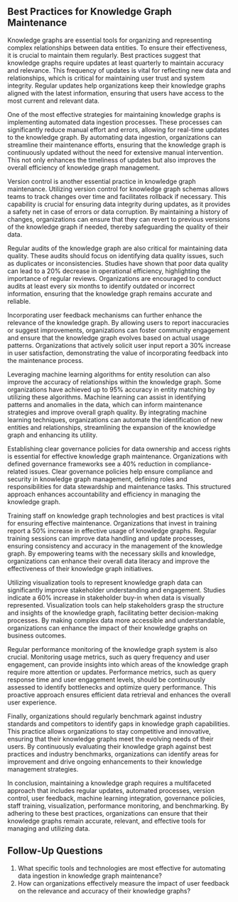 ## Best Practices for Knowledge Graph Maintenance

Knowledge graphs are essential tools for organizing and representing complex relationships between data entities. To ensure their effectiveness, it is crucial to maintain them regularly. Best practices suggest that knowledge graphs require updates at least quarterly to maintain accuracy and relevance. This frequency of updates is vital for reflecting new data and relationships, which is critical for maintaining user trust and system integrity. Regular updates help organizations keep their knowledge graphs aligned with the latest information, ensuring that users have access to the most current and relevant data.

One of the most effective strategies for maintaining knowledge graphs is implementing automated data ingestion processes. These processes can significantly reduce manual effort and errors, allowing for real-time updates to the knowledge graph. By automating data ingestion, organizations can streamline their maintenance efforts, ensuring that the knowledge graph is continuously updated without the need for extensive manual intervention. This not only enhances the timeliness of updates but also improves the overall efficiency of knowledge graph management.

Version control is another essential practice in knowledge graph maintenance. Utilizing version control for knowledge graph schemas allows teams to track changes over time and facilitates rollback if necessary. This capability is crucial for ensuring data integrity during updates, as it provides a safety net in case of errors or data corruption. By maintaining a history of changes, organizations can ensure that they can revert to previous versions of the knowledge graph if needed, thereby safeguarding the quality of their data.

Regular audits of the knowledge graph are also critical for maintaining data quality. These audits should focus on identifying data quality issues, such as duplicates or inconsistencies. Studies have shown that poor data quality can lead to a 20% decrease in operational efficiency, highlighting the importance of regular reviews. Organizations are encouraged to conduct audits at least every six months to identify outdated or incorrect information, ensuring that the knowledge graph remains accurate and reliable.

Incorporating user feedback mechanisms can further enhance the relevance of the knowledge graph. By allowing users to report inaccuracies or suggest improvements, organizations can foster community engagement and ensure that the knowledge graph evolves based on actual usage patterns. Organizations that actively solicit user input report a 30% increase in user satisfaction, demonstrating the value of incorporating feedback into the maintenance process.

Leveraging machine learning algorithms for entity resolution can also improve the accuracy of relationships within the knowledge graph. Some organizations have achieved up to 95% accuracy in entity matching by utilizing these algorithms. Machine learning can assist in identifying patterns and anomalies in the data, which can inform maintenance strategies and improve overall graph quality. By integrating machine learning techniques, organizations can automate the identification of new entities and relationships, streamlining the expansion of the knowledge graph and enhancing its utility.

Establishing clear governance policies for data ownership and access rights is essential for effective knowledge graph maintenance. Organizations with defined governance frameworks see a 40% reduction in compliance-related issues. Clear governance policies help ensure compliance and security in knowledge graph management, defining roles and responsibilities for data stewardship and maintenance tasks. This structured approach enhances accountability and efficiency in managing the knowledge graph.

Training staff on knowledge graph technologies and best practices is vital for ensuring effective maintenance. Organizations that invest in training report a 50% increase in effective usage of knowledge graphs. Regular training sessions can improve data handling and update processes, ensuring consistency and accuracy in the management of the knowledge graph. By empowering teams with the necessary skills and knowledge, organizations can enhance their overall data literacy and improve the effectiveness of their knowledge graph initiatives.

Utilizing visualization tools to represent knowledge graph data can significantly improve stakeholder understanding and engagement. Studies indicate a 60% increase in stakeholder buy-in when data is visually represented. Visualization tools can help stakeholders grasp the structure and insights of the knowledge graph, facilitating better decision-making processes. By making complex data more accessible and understandable, organizations can enhance the impact of their knowledge graphs on business outcomes.

Regular performance monitoring of the knowledge graph system is also crucial. Monitoring usage metrics, such as query frequency and user engagement, can provide insights into which areas of the knowledge graph require more attention or updates. Performance metrics, such as query response time and user engagement levels, should be continuously assessed to identify bottlenecks and optimize query performance. This proactive approach ensures efficient data retrieval and enhances the overall user experience.

Finally, organizations should regularly benchmark against industry standards and competitors to identify gaps in knowledge graph capabilities. This practice allows organizations to stay competitive and innovative, ensuring that their knowledge graphs meet the evolving needs of their users. By continuously evaluating their knowledge graph against best practices and industry benchmarks, organizations can identify areas for improvement and drive ongoing enhancements to their knowledge management strategies.

In conclusion, maintaining a knowledge graph requires a multifaceted approach that includes regular updates, automated processes, version control, user feedback, machine learning integration, governance policies, staff training, visualization, performance monitoring, and benchmarking. By adhering to these best practices, organizations can ensure that their knowledge graphs remain accurate, relevant, and effective tools for managing and utilizing data.

## Follow-Up Questions
1. What specific tools and technologies are most effective for automating data ingestion in knowledge graph maintenance?
2. How can organizations effectively measure the impact of user feedback on the relevance and accuracy of their knowledge graphs?